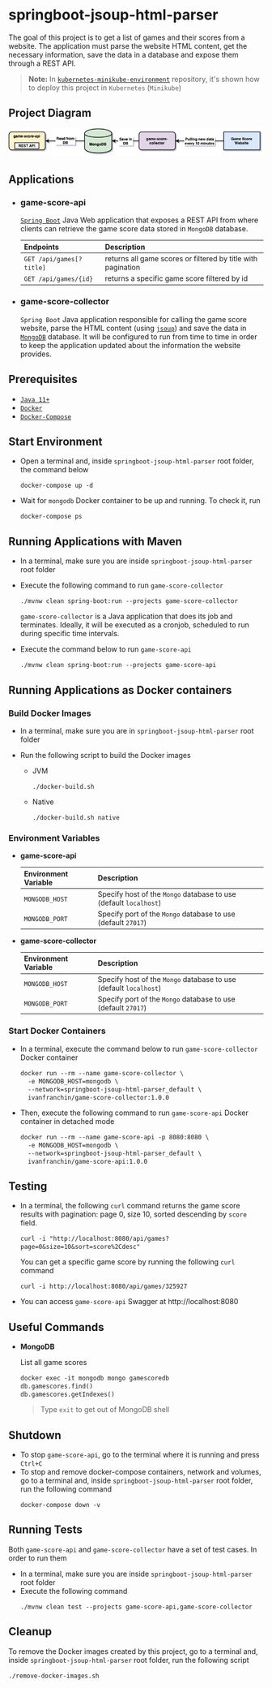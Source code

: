 # springboot-jsoup-html-parser

The goal of this project is to get a list of games and their scores from a website. The application must parse the website HTML content, get the necessary information, save the data in a database and expose them through a REST API.

> **Note:** In [`kubernetes-minikube-environment`](https://github.com/ivangfr/kubernetes-minikube-environment/tree/master/html-parser-job-cronjob) repository, it's shown how to deploy this project in `Kubernetes` (`Minikube`)

## Project Diagram

![project-diagram](documentation/project-diagram.png)

## Applications

- ### game-score-api

  [`Spring Boot`](https://docs.spring.io/spring-boot/docs/current/reference/htmlsingle/) Java Web application that exposes a REST API from where clients can retrieve the game score data stored in `MongoDB` database.

  | Endpoints                | Description                                                  |
  | ------------------------ | ------------------------------------------------------------ |
  | `GET /api/games[?title]` | returns all game scores or filtered by title with pagination |
  | `GET /api/games/{id}`    | returns a specific game score filtered by id                 |

- ### game-score-collector

  `Spring Boot` Java application responsible for calling the game score website, parse the HTML content (using [`jsoup`](https://jsoup.org/)) and save the data in [`MongoDB`](https://www.mongodb.com/) database. It will be configured to run from time to time in order to keep the application updated about the information the website provides. 

## Prerequisites

- [`Java 11+`](https://www.oracle.com/java/technologies/downloads/#java11)
- [`Docker`](https://www.docker.com/)
- [`Docker-Compose`](https://docs.docker.com/compose/install/)

## Start Environment

- Open a terminal and, inside `springboot-jsoup-html-parser` root folder, the command below
  ```
  docker-compose up -d
  ```

- Wait for `mongodb` Docker container to be up and running. To check it, run
  ```
  docker-compose ps
  ```

## Running Applications with Maven

- In a terminal, make sure you are inside `springboot-jsoup-html-parser` root folder

- Execute the following command to run `game-score-collector`
  ```
  ./mvnw clean spring-boot:run --projects game-score-collector
  ```
  `game-score-collector` is a Java application that does its job and terminates. Ideally, it will be executed as a cronjob, scheduled to run during specific time intervals.

- Execute the command below to run `game-score-api`
  ```
  ./mvnw clean spring-boot:run --projects game-score-api
  ```

## Running Applications as Docker containers

### Build Docker Images

- In a terminal, make sure you are in `springboot-jsoup-html-parser` root folder

- Run the following script to build the Docker images
  - JVM
    ```
    ./docker-build.sh
    ```
  - Native
    ```
    ./docker-build.sh native
    ```
  
### Environment Variables

- **game-score-api**

  | Environment Variable | Description                                                       |
  | -------------------- | ----------------------------------------------------------------- |
  | `MONGODB_HOST`       | Specify host of the `Mongo` database to use (default `localhost`) |
  | `MONGODB_PORT`       | Specify port of the `Mongo` database to use (default `27017`)     |

- **game-score-collector**

  | Environment Variable | Description                                                       |
  | -------------------- | ----------------------------------------------------------------- |
  | `MONGODB_HOST`       | Specify host of the `Mongo` database to use (default `localhost`) |
  | `MONGODB_PORT`       | Specify port of the `Mongo` database to use (default `27017`)     |

### Start Docker Containers

- In a terminal, execute the command below to run `game-score-collector` Docker container
  ```
  docker run --rm --name game-score-collector \
    -e MONGODB_HOST=mongodb \
    --network=springboot-jsoup-html-parser_default \
    ivanfranchin/game-score-collector:1.0.0
  ```

- Then, execute the following command to run `game-score-api` Docker container in detached mode
  ```
  docker run --rm --name game-score-api -p 8080:8080 \
    -e MONGODB_HOST=mongodb \
    --network=springboot-jsoup-html-parser_default \
    ivanfranchin/game-score-api:1.0.0
  ```

## Testing

- In a terminal, the following `curl` command returns the game score results with pagination: page 0, size 10, sorted descending by `score` field.
  ```
  curl -i "http://localhost:8080/api/games?page=0&size=10&sort=score%2Cdesc"
  ```
  You can get a specific game score by running the following `curl` command
  ```
  curl -i http://localhost:8080/api/games/325927
  ```

- You can access `game-score-api` Swagger at http://localhost:8080

## Useful Commands

- **MongoDB**

  List all game scores
  ```
  docker exec -it mongodb mongo gamescoredb
  db.gamescores.find()
  db.gamescores.getIndexes()
  ```
  > Type `exit` to get out of MongoDB shell

## Shutdown

- To stop `game-score-api`, go to the terminal where it is running and press `Ctrl+C`
- To stop and remove docker-compose containers, network and volumes, go to a terminal and, inside `springboot-jsoup-html-parser` root folder, run the following command
  ```
  docker-compose down -v
  ```

## Running Tests

Both `game-score-api` and `game-score-collector` have a set of test cases. In order to run them

- In a terminal, make sure you are inside `springboot-jsoup-html-parser` root folder
- Execute the following command
  ```
  ./mvnw clean test --projects game-score-api,game-score-collector
  ```

## Cleanup

To remove the Docker images created by this project, go to a terminal and, inside `springboot-jsoup-html-parser` root folder, run the following script
```
./remove-docker-images.sh
```
